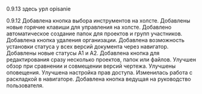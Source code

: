 0.9.13
здесь урл
opisanie


0.9.12
Добавлена кнопка выбора инструментов на холсте.
Добавлены новые горячие клавиши для управления на холсте.
Добавлено автоматическое создание папок для проектов и групп участников.
Добавлена кнопка удаления организации.
Добавлена возможность установки статуса у всех версий документа через навигатор.
Добавлены новые статусы А1 и А2.
Добавлена кнопка для редактирования сразу несколько проектов, папок или файлов.
Улучшен обзор при сравнении и совмещении версий чертежа.
Улучшены оповещения.
Улучшена настройка прав доступа.
Изменилась работа с раскладкой в навигаторе.
Добавлена кнопка ведущая на руководство пользователя.
